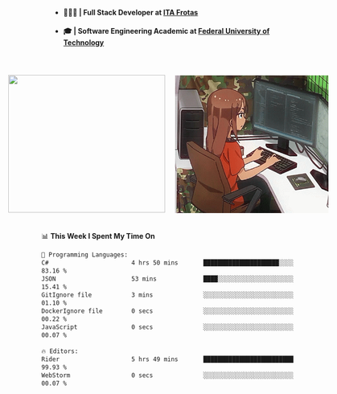 <body style="margin-bottom: 40px; gap: 20px">
  <div style="display: flex; flex-direction: column; width: auto; margin: 0 auto; padding: 20px;">
    <ul style="flex: 1; margin-bottom: 20px;">
      <li><h4>🧑🏽‍💻 | Full Stack Developer at <a href="https://itafrotas.com//">ITA Frotas</a></h4></li>
      <li><h4>🎓 | Software Engineering Academic at <a href="http://www.utfpr.edu.br/">Federal University of Technology</a></h4></li>
      <br/>
    </ul>
    <div style="display: flex; justify-content: center; align-items: center; gap: 20px;">
      <a href="https://skillicons.dev">
        <img width="312" height="274" src="https://skillicons.dev/icons?i=cs,dotnet,php,laravel,ts,js,nodejs,react,swift,java,adonis,postgres,mysql,mongodb,postman,c,heroku,gradle,npm,flutter,docker,aws,redis,kubernetes&theme=light&&perline=4" />
      </a>
      <img width="312" height="274" src="assets/umiko.gif" alt="Computer Boy" />
    </div>
  </div>
</body>


<!--START_SECTION:waka-->
📊 **This Week I Spent My Time On** 

```text
💬 Programming Languages: 
C#                       4 hrs 50 mins       █████████████████████░░░░   83.16 % 
JSON                     53 mins             ████░░░░░░░░░░░░░░░░░░░░░   15.41 % 
GitIgnore file           3 mins              ░░░░░░░░░░░░░░░░░░░░░░░░░   01.10 % 
DockerIgnore file        0 secs              ░░░░░░░░░░░░░░░░░░░░░░░░░   00.22 % 
JavaScript               0 secs              ░░░░░░░░░░░░░░░░░░░░░░░░░   00.07 % 

🔥 Editors: 
Rider                    5 hrs 49 mins       █████████████████████████   99.93 % 
WebStorm                 0 secs              ░░░░░░░░░░░░░░░░░░░░░░░░░   00.07 % 
```


<!--END_SECTION:waka-->

<!--
**danielr0d/danielr0d** is a ✨ _special_ ✨ repository because its `README.md` (this file) appears on your GitHub profile.

Here are some ideas to get you started:

- 🔭 I’m currently working on ...
- 🌱 I’m currently learning ...
- 👯 I’m looking to collaborate on ...
- 🤔 I’m looking for help with ...
- 💬 Ask me about ...
- 📫 How to reach me: ...
- 😄 Pronouns: ...
- ⚡ Fun fact: ...
-->
